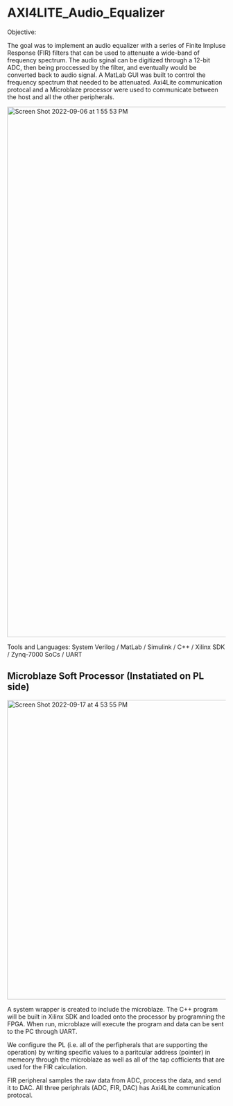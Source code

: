 # AXI4LITE_Audio_Equalizer

Objective: 

  The goal was to implement an audio equalizer with a series of Finite Impluse Response (FIR) filters that can be used to attenuate a wide-band of frequency spectrum. The audio sginal can be digitized through a 12-bit ADC, then being proccessed by the filter, and eventually would be converted back to audio signal. A MatLab GUI was built to control the frequency spectrum that needed to be attenuated. Axi4Lite communication protocal and a Microblaze processor were used to communicate between the host and all the other peripherals. 
  
<img width="1224" alt="Screen Shot 2022-09-06 at 1 55 53 PM" src="https://user-images.githubusercontent.com/42010432/188736413-4b51ec93-74b0-47bb-8004-17659f5b7121.png">


Tools and Languages: System Verilog / MatLab / Simulink / C++ / Xilinx SDK / Zynq-7000 SoCs / UART


## Microblaze Soft Processor (Instatiated on PL side)
<img width="691" alt="Screen Shot 2022-09-17 at 4 53 55 PM" src="https://user-images.githubusercontent.com/42010432/190879968-3cea38ba-4a1b-42fe-af35-09bc852605f8.png">

A system wrapper is created to include the microblaze. The C++ program will be built in Xilinx SDK and loaded onto the processor by programning the FPGA. When run, microblaze will execute the program and data can be sent to the PC through UART. 

We configure the PL (i.e. all of the perfipherals that are supporting the operation) by writing specific values to a paritcular address (pointer) in memeory through the microblaze as well as all of the tap cofficients that are used for the FIR calculation. 

FIR peripheral samples the raw data from ADC, process the data, and send it to DAC. All three periphrals (ADC, FIR, DAC) has Axi4Lite communication protocal. 


